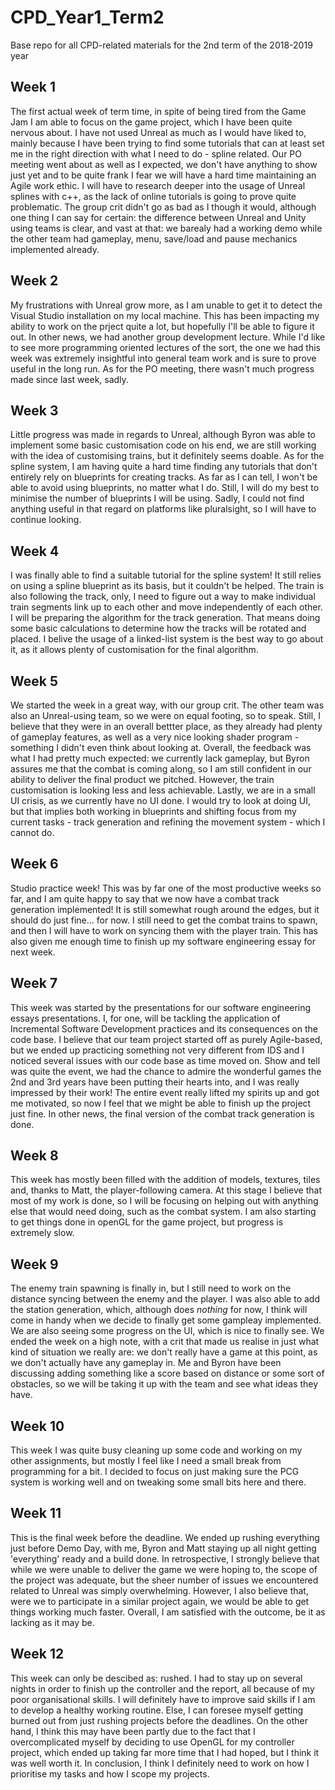 # CPD_Year1_Term2
Base repo for all CPD-related materials for the 2nd term of the 2018-2019 year

## Week 1

The first actual week of term time, in spite of being tired from the Game Jam I am able to focus on the game project, which I have been quite nervous about. I have not used Unreal as much as I would have liked to, mainly because I have been trying to find some tutorials that can at least set me in the right direction with what I need to do - spline related. Our PO meeting went about as well as I expected, we don't have anything to show just yet and to be quite frank I fear we will have a hard time maintaining an Agile work ethic. I will have to research deeper into the usage of Unreal splines with c++, as the lack of online tutorials is going to prove quite problematic. The group crit didn't go as bad as I though it would, although one thing I can say for certain: the difference between Unreal and Unity using teams is clear, and vast at that: we barealy had a working demo while the other team had gameplay, menu, save/load and pause mechanics implemented already.

## Week 2

My frustrations with Unreal grow more, as I am unable to get it to detect the Visual Studio installation on my local machine. This has been impacting my ability to work on the prject quite a lot, but hopefully I'll be able to figure it out. In other news, we had another group development lecture. While I'd like to see more programming oriented lectures of the sort, the one we had this week was extremely insightful into general team work and is sure to prove useful in the long run. As for the PO meeting, there wasn't much progress made since last week, sadly.

## Week 3

Little progress was made in regards to Unreal, although Byron was able to implement some basic customisation code on his end, we are still working with the idea of customising trains, but it definitely seems doable. As for the spline system, I am having quite a hard time finding any tutorials that don't entirely rely on blueprints for creating tracks. As far as I can tell, I won't be able to avoid using blueprints, no matter what I do. Still, I will do my best to minimise the number of blueprints I will be using. Sadly, I could not find anything useful in that regard on platforms like pluralsight, so I will have to continue looking.

## Week 4

I was finally able to find a suitable tutorial for the spline system! It still relies on using a spline blueprint as its basis, but it couldn't be helped. The train is also following the track, only, I need to figure out a way to make individual train segments link up to each other and move independently of each other. I will be preparing the algorithm for the track generation. That means doing some basic calculations to determine how the tracks will be rotated and placed. I belive the usage of a linked-list system is the best way to go about it, as it allows plenty of customisation for the final algorithm.

## Week 5

We started the week in a great way, with our group crit. The other team was also an Unreal-using team, so we were on equal footing, so to speak. Still, I believe that they were in an overall bettter place, as they already had plenty of gameplay features, as well as a very nice looking shader program - something I didn't even think about looking at. Overall, the feedback was what I had pretty much expected: we currently lack gameplay, but Byron assures me that the combat is coming along, so I am still confident in our ability to deliver the final product we pitched. However, the train customisation is looking less and less achievable. Lastly, we are in a small UI crisis, as we currently have no UI done. I would try to look at doing UI, but that implies both working in blueprints and shifting focus from my current tasks - track generation and refining the movement system - which I cannot do.

## Week 6

Studio practice week! This was by far one of the most productive weeks so far, and I am quite happy to say that we now have a combat track generation implemented! It is still somewhat rough around the edges, but it should do just fine... for now. I still need to get the combat trains to spawn, and then I will have to work on syncing them with the player train. This has also given me enough time to finish up my software engineering essay for next week.

## Week 7

This week was started by the presentations for our software engineering essays presentations. I, for one, will be tackling the application of Incremental Software Development practices and its consequences on the code base. I believe that our team project started off as purely Agile-based, but we ended up practicing something not very different from IDS and I noticed several issues with our code base as time moved on. Show and tell was quite the event, we had the chance to admire the wonderful games the 2nd and 3rd years have been putting their hearts into, and I was really impressed by their work! The entire event really lifted my spirits up and got me motivated, so now I feel that we might be able to finish up the project just fine. In other news, the final version of the combat track generation is done.

## Week 8

This week has mostly been filled with the addition of models, textures, tiles and, thanks to Matt, the player-following camera. At this stage I believe that most of my work is done, so I will be focusing on helping out with anything else that would need doing, such as the combat system. I am also starting to get things done in openGL for the game project, but progress is extremely slow.

## Week 9

The enemy train spawning is finally in, but I still need to work on the distance syncing between the enemy and the player. I was also able to add the station generation, which, although does *nothing* for now, I think will come in handy when we decide to finally get some gampleay implemented. We are also seeing some progress on the UI, which is nice to finally see. We ended the week on a high note, with a crit that made us realise in just what kind of situation we really are: we don't really have a game at this point, as we don't actually have any gameplay in. Me and Byron have been discussing adding something like a score based on distance or some sort of obstacles, so we will be taking it up with the team and see what ideas they have.

## Week 10

This week I was quite busy cleaning up some code and working on my other assignments, but mostly I feel like I need a small break from programming for a bit. I decided to focus on just making sure the PCG system is working well and on tweaking some small bits here and there. 

## Week 11

This is the final week before the deadline. We ended up rushing everything just before Demo Day, with me, Byron and Matt staying up all night getting 'everything' ready and a build done. In retrospective, I strongly believe that while we were unable to deliver the game we were hoping to, the scope of the project was adequate, but the sheer number of issues we encountered related to Unreal was simply overwhelming. However, I also believe that, were we to participate in a similar project again, we would be able to get things working much faster. Overall, I am satisfied with the outcome, be it as lacking as it may be. 

## Week 12

This week can only be descibed as: rushed. I had to stay up on several nights in order to finish up the controller and the report, all because of my poor organisational skills. I will definitely have to improve said skills if I am to develop a healthy working routine. Else, I can foresee myself getting burned out from just rushing projects before the deadlines. On the other hand, I think this may have been partly due to the fact that I overcomplicated myself by deciding to use OpenGL for my controller project, which ended up taking far more time that I had hoped, but I think it was well worth it. In conclusion, I think I definitely need to work on how I prioritise my tasks and how I scope my projects.
